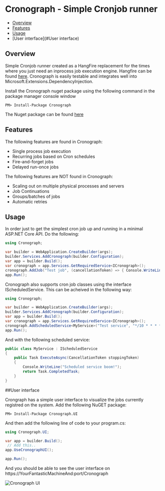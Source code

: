 # Cronograph - Simple Cronjob runner

<!-- MarkdownTOC -->
- [Overview](#overview)
- [Features](#features)
- [Usage](#usage)
- [User interface](#User interface)
<!-- /MarkdownTOC -->

## Overview

Simple Cronjob runner created as a HangFire replacement for the times where you just need an inprocess job execution engine. Hangfire can be found [here](https://www.hangfire.io/).
Cronograph is easily testable and integrates well into Microsoft.Extensions.DependencyInjection. 

Install the Cronograph nuget package using the following command in the package manager console window

```
PM> Install-Package Cronograph
```

The Nuget package can be found [here](https://www.nuget.org/packages/Cronograph)

## Features

The following features are found in Cronograph:
 * Single process job execution
 * Recurring jobs based on Cron schedules
 * Fire-and-forget jobs
 * Delayed run-once jobs

The following features are NOT found in Cronograph:
 * Scaling out on multiple physical processes and servers
 * Job Continuations
 * Groups/batches of jobs
 * Automatic retries

## Usage

In order just to get the simplest cron job up and running in a minimal ASP.NET Core API. Do the following:

```csharp
using Cronograph;

var builder = WebApplication.CreateBuilder(args);
builder.Services.AddCronograph(builder.Configuration);
var app = builder.Build();
var cronograph = app.Services.GetRequiredService<ICronograph>();
cronograph.AddJob("Test job", (cancellationToken) => { Console.WriteLine("Boom!"); return Task.CompletedTask; }, "*/10 * * * * *");
app.Run();
```

Cronograph also supports cron job classes using the interface IScheduledService. This can be acheived in the following way:

```csharp
using Cronograph;

var builder = WebApplication.CreateBuilder(args);
builder.Services.AddCronograph(builder.Configuration);
var app = builder.Build();
var cronograph = app.Services.GetRequiredService<ICronograph>();
cronograph.AddScheduledService<MyService>("Test service", "*/10 * * * * *");
app.Run();
```

And with the following scheduled service:

```csharp
public class MyService : IScheduledService
{
    public Task ExecuteAsync(CancellationToken stoppingToken)
    {
        Console.WriteLine("Scheduled service boom!");
        return Task.CompletedTask;
    }
}
```

##User interface

Crongraph has a simple user interface to visualize the jobs currently registred on the system. Add the following NuGET package:

```
PM> Install-Package Cronograph.UI
```

And then add the following line of code to your program.cs:

```csharp
using Cronograph.UI;

var app = builder.Build();
 // Add this..
app.UseCronographUI();

app.Run();
```

And you should be able to see the user interface on https://YourFantasticMachineAnd:port/Cronograph

![Cronograph UI](https://github.com/[username]/[reponame]/blob/[branch]/image.jpg?raw=true)


